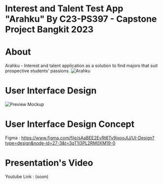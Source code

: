 # Interest and Talent Test App "Arahku" By C23-PS397 - Capstone Project Bangkit 2023
# About
Arahku -  Interest and talent application as a solution to find majors that suit prospective students' passions. 
![Arahku](https://github.com/zulfahmidev/capstone_mobile/assets/97874264/9741ee67-1e26-43ca-8a49-2e47e422cfe6)
# User Interface Design 
![Preview Mockup](https://github.com/zulfahmidev/capstone_mobile/assets/97874264/d2e66672-242e-4bf5-9df4-ca0476023f2d)
# User Interface Design Concept
Figma : https://www.figma.com/file/sAaBEE2EvRt6Tv9ixooJlJ/UI-Design?type=design&node-id=27-3&t=3qT1l3PL2RM0XM19-0
# Presentation's Video
Youtube Link : (soon)
